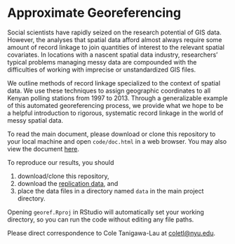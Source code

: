 # Approximate Georeferencing

Social scientists have rapidly seized on the research potential of GIS data. However, the analyses that spatial data afford almost always require some amount of record linkage to join quantities of interest to the relevant spatial covariates. In locations with a nascent spatial data industry, researchers’ typical problems managing messy data are compounded with the difficulties of working with imprecise or unstandardized GIS files.

We outline methods of record linkage specialized to the context of spatial data. We use these techniques to assign geographic coordinates to all Kenyan polling stations from 1997 to 2013. Through a generalizable example of this automated georeferencing process, we provide what we hope to be a helpful introduction to rigorous, systematic record linkage in the world of messy spatial data.

To read the main document, please download or clone this repository to your local machine and open `code/doc.html` in a web browser. You may also view the document [here](http://htmlpreview.github.com/?https://github.com/coletl/georef/blob/master/code/doc.html).

To reproduce our results, you should
1) download/clone this repository, 
2) download the [replication data](https://drive.google.com/drive/folders/0B8K1PQKTPN42bS1SUXpvSUNvNUU?usp=sharing), and 
3) place the data files in a directory named `data` in the main project directory.

Opening `georef.Rproj` in RStudio will automatically set your working directory, so you can run the code without editing any file paths.

Please direct correspondence to Cole Tanigawa-Lau at <coletl@nyu.edu>.
